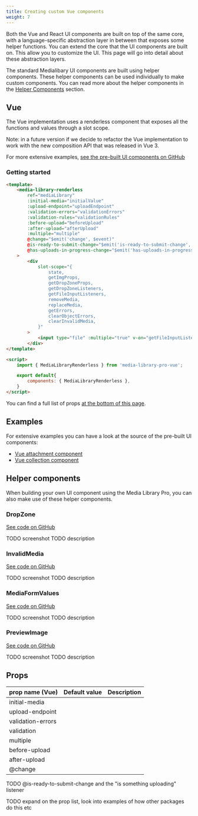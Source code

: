 ```yaml
---
title: Creating custom Vue components
weight: 7
---
```


Both the Vue and React UI components are built on top of the same core, with a language-specific abstraction layer in between that exposes some helper functions. You can extend the core that the UI components are built on. This allow you to customize the UI. This page will go into detail about these abstraction layers.

The standard Medialibary UI components are built using helper components. These helper components can be used individually to make custom components. You can read more about the helper components in the [Helper Components](TODO-link) section.

## Vue

The Vue implementation uses a renderless component that exposes all the functions and values through a slot scope.

Note: in a future version if we decide to refactor the Vue implementation to work with the new composition API that was released in Vue 3.

For more extensive examples, [see the pre-built UI components on GitHub](TODO-link:#examples)

### Getting started

```html
<template>
    <media-library-renderless
        ref="mediaLibrary"
        :initial-media="initialValue"
        :upload-endpoint="uploadEndpoint"
        :validation-errors="validationErrors"
        :validation-rules="validationRules"
        :before-upload="beforeUpload"
        :after-upload="afterUpload"
        :multiple="multiple"
        @change="$emit('change', $event)"
        @is-ready-to-submit-change="$emit('is-ready-to-submit-change', $event)"
        @has-uploads-in-progress-change="$emit('has-uploads-in-progress-change', $event)"
    >
        <div
            slot-scope="{
                state,
                getImgProps,
                getDropZoneProps,
                getDropZoneListeners,
                getFileInputListeners,
                removeMedia,
                replaceMedia,
                getErrors,
                clearObjectErrors,
                clearInvalidMedia,
            }"
        >
            <input type="file" :multiple="true" v-on="getFileInputListeners()" />
        </div>
</template>

<script>
    import { MediaLibraryRenderless } from 'media-library-pro-vue';

    export default{
        components: { MediaLibraryRenderless },
    }
</script>
```

You can find a full list of props [at the bottom of this page](TODO-link).

## Examples

For extensive examples you can have a look at the source of the pre-built UI components:

-   [Vue attachment component](https://github.com/spatie/laravel-medialibrary-pro/tree/master/resources/js/media-library-pro-vue-attachment)
-   [Vue collection component](https://github.com/spatie/laravel-medialibrary-pro/tree/master/resources/js/media-library-pro-vue-collection)

## Helper components

When building your own UI component using the Media Library Pro, you can also make use of these helper components.

### DropZone

[See code on GitHub](https://github.com/spatie/laravel-medialibrary-pro/blob/master/resources/js/media-library-pro-vue/src/DropZone.vue)

TODO screenshot
TODO description

### InvalidMedia

[See code on GitHub](https://github.com/spatie/laravel-medialibrary-pro/blob/master/resources/js/media-library-pro-vue/src/InvalidMedia.vue)

TODO screenshot
TODO description

### MediaFormValues

[See code on GitHub](https://github.com/spatie/laravel-medialibrary-pro/blob/master/resources/js/media-library-pro-vue/src/MediaFormValues.vue)

TODO screenshot
TODO description

### PreviewImage

[See code on GitHub](https://github.com/spatie/laravel-medialibrary-pro/blob/master/resources/js/media-library-pro-vue/src/PreviewImage.vue)

TODO screenshot
TODO description

## Props

| prop name (Vue)   | Default value | Description |
| ----------------- | ------------- | ----------- |
| initial-media     |               |             |
| upload-endpoint   |               |             |
| validation-errors |               |             |
| validation        |               |             |
| multiple          |               |             |
| before-upload     |               |             |
| after-upload      |               |             |
| @change           |               |             |

TODO @is-ready-to-submit-change and the "is something uploading" listener

TODO expand on the prop list, look into examples of how other packages do this etc
